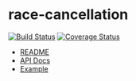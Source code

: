 # race-cancellation
[![Build Status](https://travis-ci.org/krisselden/race-cancellation.svg?branch=master)](https://travis-ci.org/krisselden/race-cancellation)
[![Coverage Status](https://coveralls.io/repos/github/krisselden/race-cancellation/badge.svg?branch=master)](https://coveralls.io/github/krisselden/race-cancellation?branch=master)

- [README](./race-cancellation/README.md)
- [API Docs](./race-cancellation/docs/race-cancellation.md)
- [Example](./examples/ctrl-c.js)
